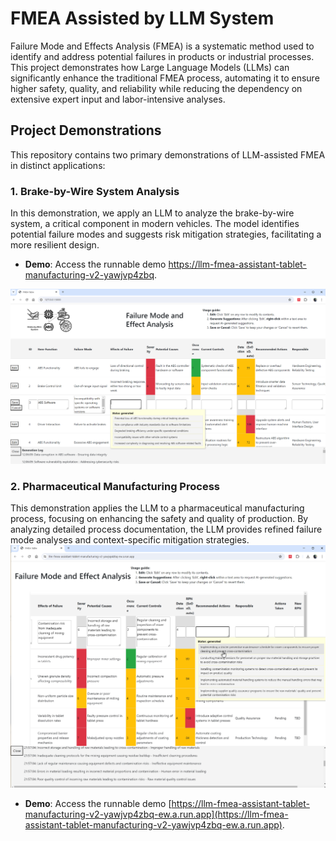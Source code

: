 # FMEA Assisted by LLM System

Failure Mode and Effects Analysis (FMEA) is a systematic method used to identify and address potential failures in products or industrial processes. This project demonstrates how Large Language Models (LLMs) can significantly enhance the traditional FMEA process, automating it to ensure higher safety, quality, and reliability while reducing the dependency on extensive expert input and labor-intensive analyses.

## Project Demonstrations
This repository contains two primary demonstrations of LLM-assisted FMEA in distinct applications:

### 1. Brake-by-Wire System Analysis
In this demonstration, we apply an LLM to analyze the brake-by-wire system, a critical component in modern vehicles. The model identifies potential failure modes and suggests risk mitigation strategies, facilitating a more resilient design.

- **Demo**: Access the runnable demo [https://llm-fmea-assistant-tablet-manufacturing-v2-yawjvp4zbq](https://llm-fmea-assistant-tablet-manufacturing-v2-yawjvp4zbq-ew.a.run.app).

![Brake-by-Wire Analysis](FMEA_brake_by_wire.png)

### 2. Pharmaceutical Manufacturing Process
This demonstration applies the LLM to a pharmaceutical manufacturing process, focusing on enhancing the safety and quality of production. By analyzing detailed process documentation, the LLM provides refined failure mode analyses and context-specific mitigation strategies.
![Pharmaceutical_Manufacturing_Analysis](FMEA_pharmaceutical_manufacturing.png)

- **Demo**: Access the runnable demo [https://llm-fmea-assistant-tablet-manufacturing-v2-yawjvp4zbq-ew.a.run.app](https://llm-fmea-assistant-tablet-manufacturing-v2-yawjvp4zbq-ew.a.run.app).


